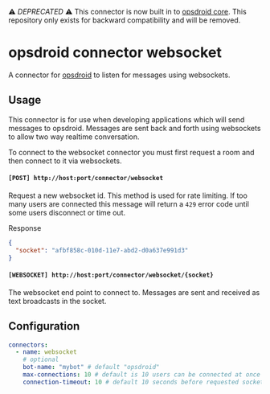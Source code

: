 ⚠️ *DEPRECATED* ⚠️ This connector is now built in to [opsdroid core](https://opsdroid.readthedocs.io/en/stable/connectors/slack/). This repository only exists for backward compatibility and will be removed.

# opsdroid connector websocket

A connector for [opsdroid](https://github.com/opsdroid/opsdroid) to listen for messages using websockets.

## Usage

This connector is for use when developing applications which will send messages to opsdroid. Messages are sent back and forth using websockets to allow two way realtime conversation.

To connect to the websocket connector you must first request a room and then connect to it via websockets.

#### `[POST] http://host:port/connector/websocket`
Request a new websocket id. This method is used for rate limiting. If too many users are connected this message will return a `429` error code until some users disconnect or time out.

Response
```json
{
  "socket": "afbf858c-010d-11e7-abd2-d0a637e991d3"
}
```

#### `[WEBSOCKET] http://host:port/connector/websocket/{socket}`
The websocket end point to connect to. Messages are sent and received as text broadcasts in the socket.

## Configuration

```yaml
connectors:
  - name: websocket
    # optional
    bot-name: "mybot" # default "opsdroid"
    max-connections: 10 # default is 10 users can be connected at once
    connection-timeout: 10 # default 10 seconds before requested socket times out
```
